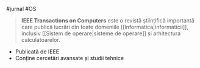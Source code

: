 #jurnal #OS 

> **IEEE Transactions on Computers** este o revistă științifică importantă care publică lucrări din toate domeniile [[Informatica|informaticii]], inclusiv [[Sistem de operare|sisteme de operare]] și arhitectura calculatoarelor.

- Publicată de IEEE  
- Conține cercetări avansate și studii tehnice







